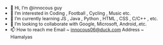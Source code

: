 - 👋 Hi, I’m @innocous guy
- 👀 I’m interested in Coding , Football , Cycling , Music etc.
- 🌱 I’m currently learning JS , Java , Python , HTML , CSS , C/C++ , etc.
- 💞️ I’m looking to collaborate with Google, Microsoft, Android,.etc.
- 📫 How to reach me 
Email ~ innocous06@duck.com
Address ~ Hiamalyas
